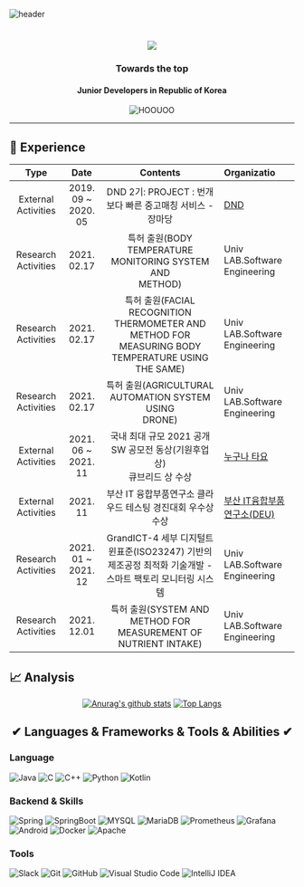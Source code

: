 ![header](https://capsule-render.vercel.app/api?type=waving&color=auto&height=200&section=header&text=PARK%20SUNO%20HO&fontColor=c9d1d9&fontSize=90&animation=fadeIn&fontColor=#c9c9c9)  
<h1 align="center">
  <a href="https://git.io/typing-svg">
    <img src = "https://readme-typing-svg.herokuapp.com?size=30&center=true&vCenter=true&lines=I'm+Park+Sungho+%F0%9F%91%8B;">
  </a>
</h1>
<h3 align ="center"> Towards the top </h3>
<h4 align = "center"> Junior Developers in Republic of Korea</h4>
<p align="center"> <img src="https://komarev.com/ghpvc/?username=HOOUOO&label=PROFILE+VIEWS" alt="HOOUOO"> 
<hr>

## 📆 Experience

|        Type         |          Date           |                           Contents                           | Organizatio                                                  |
| :-----------------: | :---------------------: | :----------------------------------------------------------: | :----------------------------------------------------------- |
| External Activities | 2019. 09 ~</br>2020. 05 |  DND 2기: PROJECT : 번개보다 빠른 중고매칭 서비스 - 장마당   | [DND](https://dnd.ac/)                                       |
| Research Activities |       2021. 02.17       | 특허 출원(BODY TEMPERATURE MONITORING SYSTEM AND<br/>METHOD) | Univ LAB.Software Engineering                                |
| Research Activities |       2021. 02.17       | 특허 출원(FACIAL RECOGNITION<br/>THERMOMETER AND METHOD FOR MEASURING BODY TEMPERATURE USING THE SAME) | Univ LAB.Software Engineering                                |
| Research Activities |       2021. 02.17       |  특허 출원(AGRICULTURAL AUTOMATION SYSTEM USING<br/>DRONE)   | Univ LAB.Software Engineering                                |
| External Activities | 2021. 06 ~</br>2021. 11 | 국내 최대 규모 2021 공개 SW 공모전 동상(기원후업상)<br />큐브리드  상 수상 | [누구나 타요](https://www.oss.kr/dev_competition_activities/show/1410e6c2-8939-4806-8e81-16058edba58b?page=2) |
| External Activities |        2021. 11         | 부산 IT 융합부품연구소 클라우드 테스팅 경진대회 우수상 수상  | [부산 IT융합부품연구소(DEU)](https://www.cidi.re.kr/bbs/board.php?bo_table=notice&wr_id=72) |
| Research Activities | 2021. 01 ~</br>2021. 12 | GrandICT-4 세부 디지털트윈표준(ISO23247) 기반의제조공정 최적화 기술개발 - 스마트 팩토리 모니터링 시스템 | Univ LAB.Software Engineering                                |
| Research Activities |       2021. 12.01       | 특허 출원(SYSTEM AND METHOD FOR MEASUREMENT OF<br/>NUTRIENT INTAKE) | Univ LAB.Software Engineering                                |


## 📈 Analysis
<div align=center>
 <div>
  
  [![Anurag's github stats](https://github-readme-stats.vercel.app/api?username=Hoouoo)](https://github.com/anuraghazra/github-readme-stats)
  [![Top Langs](https://github-readme-stats.vercel.app/api/top-langs/?username=Hoouoo&layout=compact)](https://github.com/anuraghazra/github-readme-stats)
  </div>
</div>


<h2 align="center">✔ Languages & Frameworks & Tools & Abilities ✔</h2>  

### Language  
![Java](https://img.shields.io/badge/Java-FE2E2E?style=flat-square&logo=Java&logoColor=white)
![C](https://img.shields.io/badge/C-A8B9CC?style=flat-square&logo=C&logoColor=white)
![C++](https://img.shields.io/badge/C++-00599C?style=flat-square&logo=C%2B%2B&logoColor=white)
![Python](https://img.shields.io/badge/Python-3776AB?style=flat-square&logo=Python&logoColor=white)
![Kotlin](https://img.shields.io/badge/Kotlin-7F52FF?style=flat-square&logo=Kotlin&logoColor=white)

### Backend & Skills
![Spring](https://img.shields.io/badge/Spring-6DB33F?style=flat-square&logo=jQuery&logoColor=white)
![SpringBoot](https://img.shields.io/badge/SpringBoot-6DB33F?style=flat-square&logo=SpringBoot&logoColor=white)
![MYSQL](https://img.shields.io/badge/MySQL-4479A1?style=flat-square&logo=MySQL&logoColor=white)
![MariaDB](https://img.shields.io/badge/MariaDB-003545?style=flat-square&logo=MariaDB&logoColor=white)
![Prometheus](https://img.shields.io/badge/Prometheus-BD1C2B?style=flat-square&logo=Prometheus&logoColor=white)
![Grafana](https://img.shields.io/badge/Grafana-F46800?style=flat-square&logo=Grafana&logoColor=white)
![Android](https://img.shields.io/badge/Android-3DDC84?style=flat-square&logo=Android&logoColor=white)
![Docker](https://img.shields.io/badge/Docker-2496ED?style=flat-square&logo=Docker&logoColor=white)
![Apache](https://img.shields.io/badge/Apache-D22128?style=flat-square&logo=Apache&logoColor=white)


### Tools
![Slack](https://img.shields.io/badge/Slack-E34F26?style=flat-square&logo=HTML5&logoColor=white)
![Git](https://img.shields.io/badge/Git-F05032?style=flat-square&logo=Git&logoColor=white)
![GitHub](https://img.shields.io/badge/GitHub-FFFFFF?style=flat-square&logo=GitHub&logoColor=black)
![Visual Studio Code](https://img.shields.io/badge/Visual_Studio_Code-007ACC?style=flat-square&logo=Visual-Studio-Code&logoColor=white)
![IntelliJ IDEA](https://img.shields.io/badge/IntelliJ_IDEA-E34F26?style=flat-square&logo=IntelliJ-IDEA&logoColor=white)



<!--|Type|Date|Contents|Organization|
|Student|2017.03 ~ 2023.2|Department of Computer Software Engineering|Dongeui University| -->
<!--h2 align="center"> Todo💦 </h2>  
<img src="https://img.shields.io/badge/React-61DAFB?style=flat-square&logo=React&logoColor=white" /-->

<!--
**Hoouoo/Hoouoo** is a ✨ _special_ ✨ repository because its `README.md` (this file) appears on your GitHub profile.

Here are some ideas to get you started:

- 🔭 I’m currently working on ...
- 🌱 I’m currently learning ...
- 👯 I’m looking to collaborate on ...
- 🤔 I’m looking for help with ...
- 💬 Ask me about ...
- 📫 How to reach me: ...
- 😄 Pronouns: ...
- ⚡ Fun fact: ...
-->
